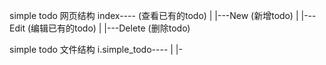 simple todo 网页结构
index---- (查看已有的todo)
     |
     |---New (新增todo)
     |
     |---Edit (编辑已有的todo)
     |
     |---Delete (删除todo)

simple todo 文件结构
i.simple_todo----
             |
             |-
